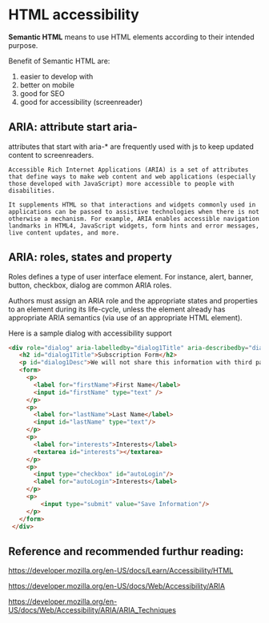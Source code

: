 # HTML accessibility

<b>Semantic HTML</b> means to use HTML elements according to their intended purpose.

Benefit of Semantic HTML are:

1. easier to develop with
2. better on mobile 
3. good for SEO
4. good for accessibility (screenreader)

## ARIA:  attribute start aria-

attributes that start with aria-* are frequently used with js to keep updated content to screenreaders. 

```
Accessible Rich Internet Applications (ARIA) is a set of attributes that define ways to make web content and web applications (especially those developed with JavaScript) more accessible to people with disabilities.

It supplements HTML so that interactions and widgets commonly used in applications can be passed to assistive technologies when there is not otherwise a mechanism. For example, ARIA enables accessible navigation landmarks in HTML4, JavaScript widgets, form hints and error messages, live content updates, and more. 
```

## ARIA: roles, states and property


  Roles defines a type of user interface element. For instance, alert, banner, button, checkbox, dialog are common ARIA roles.


Authors must assign an ARIA role and the appropriate states and properties to an element during its life-cycle, unless the element already has appropriate ARIA semantics (via use of an appropriate HTML element). 

Here is a sample dialog with accessibility support
```html
<div role="dialog" aria-labelledby="dialog1Title" aria-describedby="dialog1Desc">
   <h2 id="dialog1Title">Subscription Form</h2>
   <p id="dialog1Desc">We will not share this information with third parties.</p>
   <form>
     <p>
       <label for="firstName">First Name</label>
       <input id="firstName" type="text" />
     </p>
     <p>
       <label for="lastName">Last Name</label>
       <input id="lastName" type="text"/>
     </p>
     <p>
       <label for="interests">Interests</label>
       <textarea id="interests"></textarea>
     </p>
     <p>
       <input type="checkbox" id="autoLogin"/>
       <label for="autoLogin">Interests</label>
     </p>
     <p>
         <input type="submit" value="Save Information"/>
     </p>
   </form>
 </div>
```

## Reference and recommended furthur reading:
https://developer.mozilla.org/en-US/docs/Learn/Accessibility/HTML

https://developer.mozilla.org/en-US/docs/Web/Accessibility/ARIA

https://developer.mozilla.org/en-US/docs/Web/Accessibility/ARIA/ARIA_Techniques